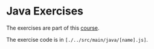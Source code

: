 # Java Exercises

The exercises are part of this [course](https://java-programming.mooc.fi/).

The exercise code is in `[./../src/main/java/[name].js]`.
